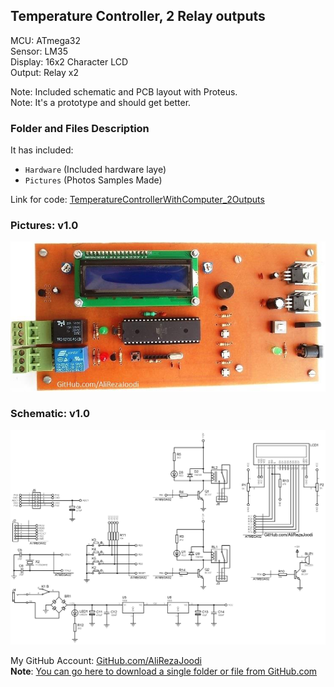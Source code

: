 ## Temperature Controller, 2 Relay outputs
  
MCU:        	ATmega32  
Sensor:     	LM35  
Display:    	16x2 Character LCD  
Output:		Relay	x2

Note: Included schematic and PCB layout with Proteus.  
Note: It's a prototype and should get better.  

### Folder and Files Description
It has included:
- `Hardware` (Included hardware laye)
- `Pictures` (Photos Samples Made)

Link for code: [TemperatureControllerWithComputer_2Outputs](TemperatureController_2Outputs_ComputerMonitoring) 

### Pictures: v1.0
![](Pictures/v1.0.jpg)

### Schematic: v1.0
![](Hardware/v1.0.png)
 

My GitHub Account: [GitHub.com/AliRezaJoodi](https://github.com/AliRezaJoodi)  
**Note**: [You can go here to download a single folder or file from GitHub.com](https://minhaskamal.github.io/DownGit/#/home)
